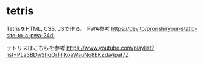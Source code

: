 # tetris

TetrisをHTML, CSS, JSで作る。
PWA参考
https://dev.to/prorishi/your-static-site-to-a-pwa-24dl

テトリスはこちらを参考
https://www.youtube.com/playlist?list=PLa3BDwShqOrThKoaWauNo8EKZda4pat7Z